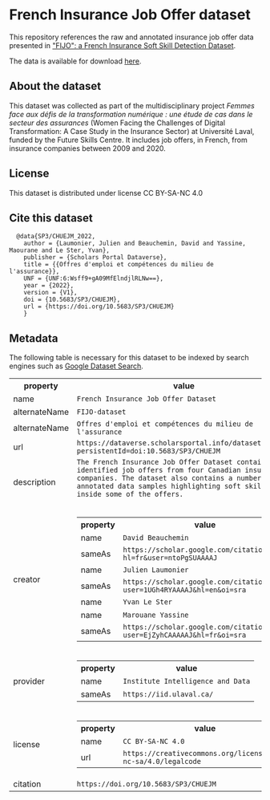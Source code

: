 # French Insurance Job Offer dataset

This repository references the raw and annotated insurance job offer data presented in ["FIJO": a French Insurance Soft Skill Detection Dataset](https://arxiv.org/abs/2204.05208).

The data is available for download [here](https://dataverse.scholarsportal.info/dataset.xhtml?persistentId=doi:10.5683/SP3/CHUEJM).

## About the dataset

This dataset was collected as part of the multidisciplinary project *Femmes face aux défis de la transformation numérique : une étude de cas dans le secteur des assurances* (Women Facing the Challenges of Digital Transformation: A Case Study in the Insurance Sector) at Université Laval, funded by the Future Skills Centre. It includes job offers, in French, from insurance companies between 2009 and 2020.

## License

This dataset is distributed under license CC BY-SA-NC 4.0

## Cite this dataset

```
  @data{SP3/CHUEJM_2022,
    author = {Laumonier, Julien and Beauchemin, David and Yassine, Maourane and Le Ster, Yvan},
    publisher = {Scholars Portal Dataverse},
    title = {{Offres d'emploi et compétences du milieu de l'assurance}},
    UNF = {UNF:6:Wsff9+gA09MfElndjlRLNw==},
    year = {2022},
    version = {V1},
    doi = {10.5683/SP3/CHUEJM},
    url = {https://doi.org/10.5683/SP3/CHUEJM}
    }
```

## Metadata

The following table is necessary for this dataset to be indexed by search
engines such as <a href="https://g.co/datasetsearch">Google Dataset Search</a>.

<div itemscope itemtype="http://schema.org/Dataset">
<table>
  <tr>
    <th>property</th>
    <th>value</th>
  </tr>
  <tr>
    <td>name</td>
    <td><code itemprop="name">French Insurance Job Offer Dataset</code></td>
  </tr>
  <tr>
    <td>alternateName</td>
    <td><code itemprop="alternateName">FIJO-dataset</code></td>
  </tr>
  <tr>
    <td>alternateName</td>
    <td><code itemprop="alternateName">Offres d'emploi et compétences du milieu de l'assurance</code></td>
  </tr>
  <tr>
    <td>url</td>
    <td><code itemprop="url">https://dataverse.scholarsportal.info/dataset.xhtml?persistentId=doi:10.5683/SP3/CHUEJM</code></td>
  </tr>
  <tr>
    <td>description</td>
    <td><code itemprop="description">The French Insurance Job Offer Dataset contains de-identified job offers from four Canadian insurance companies. The dataset also contains a number of annotated data samples highlighting soft skills inside some of the offers. 
    </code></td>
  </tr>
    <tr>
        <td>creator</td>
        <td>
          <div itemscope itemtype="http://schema.org/person" itemprop="creator">
            <table>
              <tr>
                <th>property</th>
                <th>value</th>
              </tr>
              <tr>
                <td>name</td>
                <td><code itemprop="name">David Beauchemin</code></td>
              </tr>
              <tr>
                <td>sameAs</td>
                <td><code itemprop="sameAs">https://scholar.google.com/citations?hl=fr&user=ntoPgSUAAAAJ</code></td>
              </tr>
              <tr>
                <td>name</td>
                <td><code itemprop="name">Julien Laumonier</code></td>
              </tr>
              <tr>
                <td>sameAs</td>
                <td><code itemprop="sameAs">https://scholar.google.com/citations?user=1UGh4RYAAAAJ&hl=en&oi=sra</code></td>
              </tr>
              <tr>
                <td>name</td>
                <td><code itemprop="name">Yvan Le Ster</code></td>
              </tr>
              <tr>
                <td>name</td>
                <td><code itemprop="name">Marouane Yassine</code></td>
              </tr>
              <tr>
                <td>sameAs</td>
                <td><code itemprop="sameAs">https://scholar.google.com/citations?user=EjZyhCAAAAAJ&hl=fr&oi=sra</code></td>
              </tr> 
            </table>
          </div>
        </td>
      </tr>
  <tr>
    <td>provider</td>
    <td>
      <div itemscope itemtype="http://schema.org/Organization" itemprop="provider">
        <table>
          <tr>
            <th>property</th>
            <th>value</th>
          </tr>
          <tr>
            <td>name</td>
            <td><code itemprop="name">Institute Intelligence and Data</code></td>
          </tr>
          <tr>
            <td>sameAs</td>
            <td><code itemprop="sameAs">https://iid.ulaval.ca/</code></td>
          </tr>
        </table>
      </div>
    </td>
  </tr>
  <tr>
    <td>license</td>
    <td>
      <div itemscope itemtype="http://schema.org/CreativeWork" itemprop="license">
        <table>
          <tr>
            <th>property</th>
            <th>value</th>
          </tr>
          <tr>
            <td>name</td>
            <td><code itemprop="name">CC BY-SA-NC 4.0</code></td>
          </tr>
          <tr>
            <td>url</td>
            <td><code itemprop="url">https://creativecommons.org/licenses/by-nc-sa/4.0/legalcode</code></td>
          </tr>
        </table>
      </div>
    </td>
  </tr>
    <tr>
    <td>citation</td>
    <td><code itemprop="citation">https://doi.org/10.5683/SP3/CHUEJM</code></td>
  </tr>
</table>
</div>
